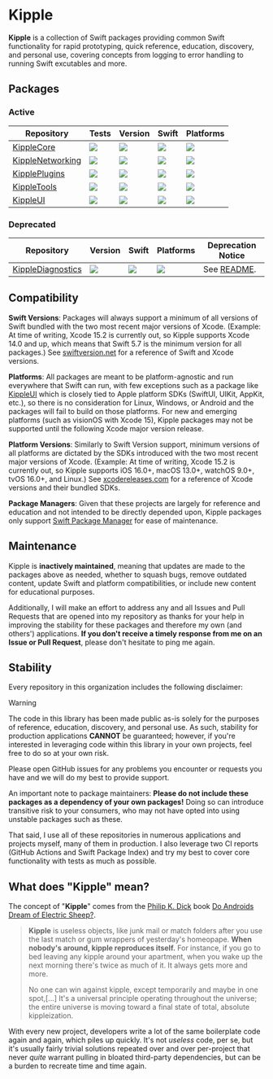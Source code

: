 # Kipple

**Kipple** is a collection of Swift packages providing common Swift functionality for rapid prototyping, quick reference, education, discovery, and personal use, covering concepts from logging to error handling to running Swift excutables and more.

## Packages

### Active

| Repository | Tests | Version | Swift | Platforms |
| ---------- | ----- | ------- | ----- | --------- |
| [KippleCore](https://github.com/swift-kipple/Core) | [![](https://img.shields.io/github/actions/workflow/status/swift-kipple/Core/tests.yml?branch=main&label=)](https://github.com/swift-kipple/Core/actions/workflows/tests.yml) | [![](https://img.shields.io/github/v/tag/swift-kipple/Core?color=blue&label=)](https://github.com/swift-kipple/Core/tags) | [![](https://img.shields.io/endpoint?url=https%3A%2F%2Fswiftpackageindex.com%2Fapi%2Fpackages%2Fswift-kipple%2FCore%2Fbadge%3Ftype%3Dswift-versions&label=)](https://swiftpackageindex.com/swift-kipple/Core) |  [![](https://img.shields.io/endpoint?url=https%3A%2F%2Fswiftpackageindex.com%2Fapi%2Fpackages%2Fswift-kipple%2FCore%2Fbadge%3Ftype%3Dplatforms&label=)](https://swiftpackageindex.com/swift-kipple/Core) |
| [KippleNetworking](https://github.com/swift-kipple/Networking) | [![](https://img.shields.io/github/actions/workflow/status/swift-kipple/Networking/tests.yml?branch=main&label=)](https://github.com/swift-kipple/Networking/actions/workflows/tests.yml) | [![](https://img.shields.io/github/v/tag/swift-kipple/Networking?color=blue&label=)](https://github.com/swift-kipple/Networking/tags) | [![](https://img.shields.io/endpoint?url=https%3A%2F%2Fswiftpackageindex.com%2Fapi%2Fpackages%2Fswift-kipple%2FNetworking%2Fbadge%3Ftype%3Dswift-versions&label=)](https://swiftpackageindex.com/swift-kipple/Networking) |  [![](https://img.shields.io/endpoint?url=https%3A%2F%2Fswiftpackageindex.com%2Fapi%2Fpackages%2Fswift-kipple%2FNetworking%2Fbadge%3Ftype%3Dplatforms&label=)](https://swiftpackageindex.com/swift-kipple/Networking) |
| [KipplePlugins](https://github.com/swift-kipple/Plugins) | [![](https://img.shields.io/github/actions/workflow/status/swift-kipple/Plugins/tests.yml?branch=main&label=)](https://github.com/swift-kipple/Plugins/actions/workflows/tests.yml) | [![](https://img.shields.io/github/v/tag/swift-kipple/Plugins?color=blue&label=)](https://github.com/swift-kipple/Plugins/tags) | [![](https://img.shields.io/endpoint?url=https%3A%2F%2Fswiftpackageindex.com%2Fapi%2Fpackages%2Fswift-kipple%2FPlugins%2Fbadge%3Ftype%3Dswift-versions&label=)](https://swiftpackageindex.com/swift-kipple/Plugins) |  [![](https://img.shields.io/endpoint?url=https%3A%2F%2Fswiftpackageindex.com%2Fapi%2Fpackages%2Fswift-kipple%2FPlugins%2Fbadge%3Ftype%3Dplatforms&label=)](https://swiftpackageindex.com/swift-kipple/Plugins) |
| [KippleTools](https://github.com/swift-kipple/Tools) | [![](https://img.shields.io/github/actions/workflow/status/swift-kipple/Tools/tests.yml?branch=main&label=)](https://github.com/swift-kipple/Tools/actions/workflows/tests.yml) | [![](https://img.shields.io/github/v/tag/swift-kipple/Tools?color=blue&label=)](https://github.com/swift-kipple/Tools/tags) | [![](https://img.shields.io/endpoint?url=https%3A%2F%2Fswiftpackageindex.com%2Fapi%2Fpackages%2Fswift-kipple%2FTools%2Fbadge%3Ftype%3Dswift-versions&label=)](https://swiftpackageindex.com/swift-kipple/Tools) |  [![](https://img.shields.io/endpoint?url=https%3A%2F%2Fswiftpackageindex.com%2Fapi%2Fpackages%2Fswift-kipple%2FTools%2Fbadge%3Ftype%3Dplatforms&label=)](https://swiftpackageindex.com/swift-kipple/Tools) |
| [KippleUI](https://github.com/swift-kipple/UI) | [![](https://img.shields.io/github/actions/workflow/status/swift-kipple/UI/tests.yml?branch=main&label=)](https://github.com/swift-kipple/UI/actions/workflows/tests.yml) | [![](https://img.shields.io/github/v/tag/swift-kipple/UI?color=blue&label=)](https://github.com/swift-kipple/UI/tags) | [![](https://img.shields.io/endpoint?url=https%3A%2F%2Fswiftpackageindex.com%2Fapi%2Fpackages%2Fswift-kipple%2FUI%2Fbadge%3Ftype%3Dswift-versions&label=)](https://swiftpackageindex.com/swift-kipple/UI) |  [![](https://img.shields.io/endpoint?url=https%3A%2F%2Fswiftpackageindex.com%2Fapi%2Fpackages%2Fswift-kipple%2FUI%2Fbadge%3Ftype%3Dplatforms&label=)](https://swiftpackageindex.com/swift-kipple/UI) |

### Deprecated

| Repository | Version | Swift | Platforms | Deprecation Notice |
| ---------- | ------- | ----- | --------- | ------------------ |
| [KippleDiagnostics](https://github.com/swift-kipple/Diagnostics/README.md) | [![](https://img.shields.io/github/v/tag/swift-kipple/Diagnostics?color=blue&label=)](https://github.com/swift-kipple/Diagnostics/tags) | [![](https://img.shields.io/endpoint?url=https%3A%2F%2Fswiftpackageindex.com%2Fapi%2Fpackages%2Fswift-kipple%2FDiagnostics%2Fbadge%3Ftype%3Dswift-versions&label=)](https://swiftpackageindex.com/swift-kipple/Diagnostics) |  [![](https://img.shields.io/endpoint?url=https%3A%2F%2Fswiftpackageindex.com%2Fapi%2Fpackages%2Fswift-kipple%2FDiagnostics%2Fbadge%3Ftype%3Dplatforms&label=)](https://swiftpackageindex.com/swift-kipple/Diagnostics) | See [README](https://github.com/swift-kipple/Diagnostics/blob/main/README.md). |

## Compatibility

**Swift Versions**: Packages will always support a minimum of all versions of Swift bundled with the two most recent major versions of Xcode. (Example: At time of writing, Xcode 15.2 is currently out, so Kipple supports Xcode 14.0 and up, which means that Swift 5.7 is the minimum version for all packages.) See [swiftversion.net](https://swiftversion.net/) for a reference of Swift and Xcode versions.

**Platforms**: All packages are meant to be platform-agnostic and run everywhere that Swift can run, with few exceptions such as a package like [KippleUI](https://github.com/swift-kipple/KippleUI) which is closely tied to Apple platform SDKs (SwiftUI, UIKit, AppKit, etc.), so there is no consideration for Linux, Windows, or Android and the packages will fail to build on those platforms. For new and emerging platforms (such as visionOS with Xcode 15), Kipple packages may not be supported until the following Xcode major version release.

**Platform Versions**: Similarly to Swift Version support, minimum versions of all platforms are dictated by the SDKs introduced with the two most recent major versions of Xcode. (Example: At time of writing, Xcode 15.2 is currently out, so Kipple supports iOS 16.0+, macOS 13.0+, watchOS 9.0+, tvOS 16.0+, and Linux.) See [xcodereleases.com](https://xcodesreleases.com/) for a reference of Xcode versions and their bundled SDKs.

**Package Managers**: Given that these projects are largely for reference and education and not intended to be directly depended upon, Kipple packages only support [Swift Package Manager](https://github.com/apple/swift-package-manager) for ease of maintenance.

## Maintenance

Kipple is **inactively maintained**, meaning that updates are made to the packages above as needed, whether to squash bugs, remove outdated content, update Swift and platform compatibilities, or include new content for educational purposes.

Additionally, I will make an effort to address any and all Issues and Pull Requests that are opened into my repository as thanks for your help in improving the stability for these packages and therefore my own (and others') applications. **If you don't receive a timely response from me on an Issue or Pull Request**, please don't hesitate to ping me again.

## Stability

Every repository in this organization includes the following disclaimer:

> [!WARNING]
> The code in this library has been made public as-is solely for the purposes of reference, education, discovery, and personal use. As such, stability for production applications **CANNOT** be guaranteed; however, if you're interested in leveraging code within this library in your own projects, feel free to do so at your own risk.
>
> Please open GitHub issues for any problems you encounter or requests you have and we will do my best to provide support.

An important note to package maintainers: **Please do not include these packages as a dependency of your own packages!** Doing so can introduce transitive risk to your consumers, who may not have opted into using unstable packages such as these.

That said, I use all of these repositories in numerous applications and projects myself, many of them in production. I also leverage two CI reports (GitHub Actions and Swift Package Index) and try my best to cover core functionality with tests as much as possible.

## What does "Kipple" mean?

The concept of "**Kipple**" comes from the [Philip K. Dick](https://en.wikipedia.org/wiki/Philip_K._Dick) book [Do Androids Dream of Electric Sheep?](https://en.wikipedia.org/wiki/Do_Androids_Dream_of_Electric_Sheep%3F).

> **Kipple** is useless objects, like junk mail or match folders after you use the last match or gum wrappers of yesterday's homeopape. **When nobody's around, kipple reproduces itself.** For instance, if you go to bed leaving any kipple around your apartment, when you wake up the next morning there's twice as much of it. It always gets more and more.
>
> No one can win against kipple, except temporarily and maybe in one spot,[...] It's a universal principle operating throughout the universe; the entire universe is moving toward a final state of total, absolute kippleization.

With every new project, developers write a lot of the same boilerplate code again and again, which piles up quickly. It's not _useless_ code, per se, but it's usually fairly trivial solutions repeated over and over per-project that never _quite_ warrant pulling in bloated third-party dependencies, but can be a burden to recreate time and time again.
